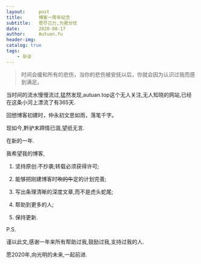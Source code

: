 ```yaml
---
layout:     post
title:      博客一周年纪念
subtitle:   愿尽己力,为君分忧
date:       2020-08-17
author:     Autuan.Yu
header-img:
catalog: true
tags:
    - 杂谈
---
```


> 时间会缓和所有的悲伤，当你的悲伤被安抚以后，你就会因为认识过我而感到满足。

当时间的流水慢慢流过,猛然发现,autuan.top这个无人关注,无人知晓的网站,已经在这条小河上漂流了有365天.  

回想博客初建时，仲永初文思如雨，落笔千字。  

现如今,黔驴末蹄情已涸,望纸无言.

在新的一年.  

我希望我的博客,  

1. 坚持原创:不抄袭;转载必须获得许可;  

2. 能够把刚建博客时~~吹的牛~~定的计划完善;  

3. 写出条理清晰的深度文章,而不是虎头蛇尾;  

4. 帮助到更多的人;  

5. 保持更新.  


P.S.  

谨以此文,感谢一年来所有帮助过我,鼓励过我,支持过我的人.  

愿2020年,向光明的未来,一起前进.  
